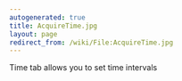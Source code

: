 ```yaml
---
autogenerated: true
title: AcquireTime.jpg
layout: page
redirect_from: /wiki/File:AcquireTime.jpg
---
```


Time tab allows you to set time intervals
